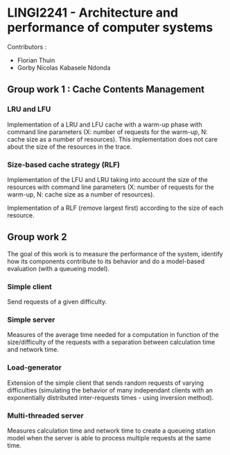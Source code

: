 # LINGI2241 - Architecture and performance of computer systems

Contributors :

* Florian Thuin
* Gorby Nicolas Kabasele Ndonda

## Group work 1 : Cache Contents Management

### LRU and LFU

Implementation of a LRU and LFU cache with a warm-up phase with command line parameters (X: number of requests for the warm-up, N: cache size as a number of resources). This implementation does not care about the size of the resources in the trace.

### Size-based cache strategy (RLF)

Implementation of the LFU and LRU taking into account the size of the resources with command line parameters (X: number of requests for the warm-up, N: cache size as a number of resources).

Implementation of a RLF (remove largest first) according to the size of each resource.

## Group work 2

The goal of this work is to measure the performance of the system, identify how its components contribute to its behavior and do a model-based evaluation (with a queueing model).

### Simple client

Send requests of a given difficulty.

### Simple server

Measures of the average time needed for a computation in function of the size/difficulty of the requests with a separation between calculation time and network time.

### Load-generator

Extension of the simple client that sends random requests of varying difficulties (simulating the behavior of many independant clients with an exponentially distributed inter-requests times - using inversion method).

### Multi-threaded server

Measures calculation time and network time to create a queueing station model when the server is able to process multiple requests at the same time.
